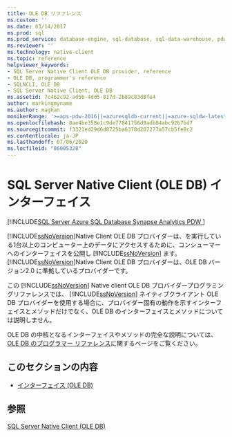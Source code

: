 ```yaml
---
title: OLE DB リファレンス
ms.custom: ''
ms.date: 03/14/2017
ms.prod: sql
ms.prod_service: database-engine, sql-database, sql-data-warehouse, pdw
ms.reviewer: ''
ms.technology: native-client
ms.topic: reference
helpviewer_keywords:
- SQL Server Native Client OLE DB provider, reference
- OLE DB, programmer's reference
- SQLNCLI, OLE DB
- SQL Server Native Client, OLE DB
ms.assetid: 7c462c92-ad5b-4dd5-817d-2b89c83d8fe4
author: markingmyname
ms.author: maghan
monikerRange: '>=aps-pdw-2016||=azuresqldb-current||=azure-sqldw-latest||>=sql-server-2016||=sqlallproducts-allversions||>=sql-server-linux-2017||=azuresqldb-mi-current'
ms.openlocfilehash: 8ae4be358e1c9de77841756d9adb84abc92b7bd7
ms.sourcegitcommit: f3321ed29d6d8725ba6378d207277a57cb5fe8c2
ms.contentlocale: ja-JP
ms.lasthandoff: 07/06/2020
ms.locfileid: "86005328"
---
```

# <a name="sql-server-native-client-ole-db-interfaces"></a>SQL Server Native Client (OLE DB) インターフェイス
[!INCLUDE[SQL Server Azure SQL Database Synapse Analytics PDW ](../../includes/applies-to-version/sql-asdb-asdbmi-asa-pdw.md)]

  [!INCLUDE[ssNoVersion](../../includes/ssnoversion-md.md)]Native Client OLE DB プロバイダーは、を実行している1台以上のコンピューター上のデータにアクセスするために、コンシューマーへのインターフェイスを公開し [!INCLUDE[ssNoVersion](../../includes/ssnoversion-md.md)] ます。 [!INCLUDE[ssNoVersion](../../includes/ssnoversion-md.md)]Native Client OLE DB プロバイダーは、OLE DB バージョン2.0 に準拠しているプロバイダーです。  
  
 この [!INCLUDE[ssNoVersion](../../includes/ssnoversion-md.md)] Native client OLE DB プロバイダープログラミングリファレンスでは、 [!INCLUDE[ssNoVersion](../../includes/ssnoversion-md.md)] ネイティブクライアント OLE DB プロバイダーを使用する場合に、プロバイダー固有の動作を示すインターフェイスとメソッドだけでなく、OLE DB のインターフェイスとメソッドについては説明しません。  
  
 OLE DB の中核となるインターフェイスやメソッドの完全な説明については、[OLE DB のプログラマー リファレンス](https://go.microsoft.com/fwlink/?LinkId=45232)に関するページをご覧ください。  
  
## <a name="in-this-section"></a>このセクションの内容  
  
-   [インターフェイス &#40;OLE DB&#41;](https://msdn.microsoft.com/library/34c33364-8538-45db-ae41-5654481cda93)  
  
## <a name="see-also"></a>参照  
 [SQL Server Native Client &#40;OLE DB&#41;](../../relational-databases/native-client/ole-db/sql-server-native-client-ole-db.md)  
  
  
